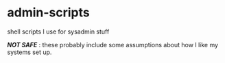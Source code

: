 # admin-scripts

shell scripts I use for sysadmin stuff

***NOT SAFE*** : these probably include some assumptions about how I
like my systems set up.

